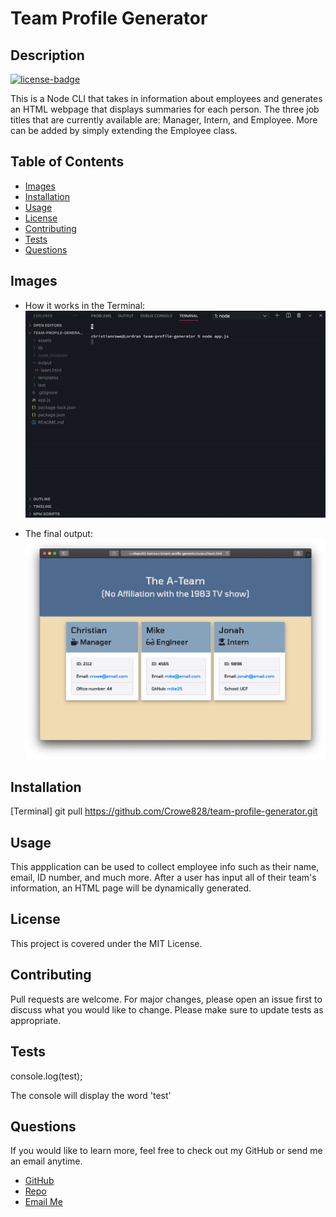 # Team Profile Generator

## Description

[![license-badge](https://img.shields.io/badge/License-MIT-red.svg)](https://shields.io/)

This is a Node CLI that takes in information about employees and generates an HTML webpage that displays summaries for each person. The three job titles that are currently available are: Manager, Intern, and Employee. More can be added by simply extending the Employee class.

## Table of Contents

- [Images](#images)
- [Installation](#installation)
- [Usage](#usage)
- [License](#license)
- [Contributing](#contributing)
- [Tests](#tests)
- [Questions](#tests)

## Images

- How it works in the Terminal:
  ![Generator GIF](https://github.com/Crowe828/team-profile-generator/blob/main/assets/images/generator.gif)

- The final output:
  ![Generator Output](https://github.com/Crowe828/team-profile-generator/blob/main/assets/images/generator-output.png)

## Installation

[Terminal] git pull https://github.com/Crowe828/team-profile-generator.git

## Usage

This appplication can be used to collect employee info such as their name, email, ID number, and much more. After a user has input all of their team's information, an HTML page will be dynamically generated.

## License

This project is covered under the MIT License.

## Contributing

Pull requests are welcome. For major changes, please open an issue first to discuss what you would like to change. Please make sure to update tests as appropriate.

## Tests

console.log(test);

The console will display the word 'test'

## Questions

If you would like to learn more, feel free to check out my GitHub or send me an email anytime.

- [GitHub](https://github.com/Crowe828)
- [Repo](https://github.com/Crowe828/team-profile-generator)
- [Email Me](mailto:crowe828@gmail.com?subject=Nice%20README%20Generator%20Dude)

